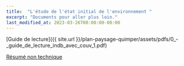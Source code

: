 ```yaml
---
title:  "L'étude de l'état initial de l'environnement "
excerpt: "Documents pour aller plus loin."
last_modified_at: 2023-03-26T00:00:00-00:00
---
```

[Guide de lecture]({{ site.url }}/plan-paysage-quimper/assets/pdfs/0_-_guide_de_lecture_indb_avec_couv_1.pdf)

<a href="{{ site.url }}/plan-paysage-quimper/assets/pdfs/1_-_rnt_e_avec_couv.pdf" type="application/pdf;">Résumé non technique </a>